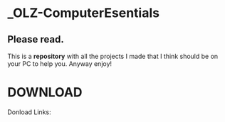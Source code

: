 # _OLZ-ComputerEsentials
## Please read.
This is a **repository** with all the projects I made that I think should be on your PC to help you. Anyway enjoy!

# DOWNLOAD
Donload Links: 
